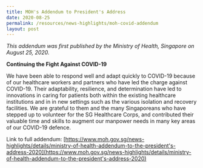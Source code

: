 ```yaml
---
title: MOH's Addendum to President's Address
date: 2020-08-25
permalink: /resources/news-highlights/moh-covid-addendum
layout: post
---
```

*This addendum was first published by the Ministry of Health, Singapore on August 25, 2020.*

**Continuing the Fight Against COVID-19**

We have been able to respond well and adapt quickly to COVID-19 because of our healthcare workers and partners who have led the charge against COVID-19. Their adaptability, resilience, and determination have led to innovations in caring for patients both within the existing healthcare institutions and in in new settings such as the various isolation and recovery facilities. We are grateful to them and the many Singaporeans who have stepped up to volunteer for the SG Healthcare Corps, and contributed their valuable time and skills to augment our manpower needs in many key areas of our COVID-19 defence.

Link to full addendum: [https://www.moh.gov.sg/news-highlights/details/ministry-of-health-addendum-to-the-president's-address-2020](https://www.moh.gov.sg/news-highlights/details/ministry-of-health-addendum-to-the-president's-address-2020)